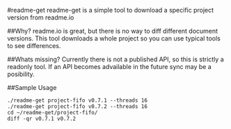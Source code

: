 #readme-get
readme-get is a simple tool to download a specific project version from readme.io

##Why?
readme.io is great, but there is no way to diff different document versions.
This tool downloads a whole project so you can use typical tools to see differences.

##Whats missing?
Currently there is not a published API, so this is strictly a readonly tool. If
an API becomes advailable in the future sync may be a posibility.

##Sample Usage
```
./readme-get project-fifo v0.7.1 --threads 16
./readme-get project-fifo v0.7.2 --threads 16
cd ~/readme-get/project-fifo/
diff -qr v0.7.1 v0.7.2
```